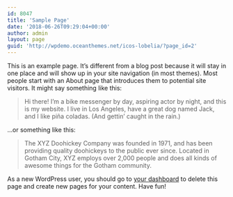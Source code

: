 ```yaml
---
id: 8047
title: 'Sample Page'
date: '2018-06-26T09:29:04+00:00'
author: admin
layout: page
guid: 'http://wpdemo.oceanthemes.net/icos-lobelia/?page_id=2'
---
```


This is an example page. It’s different from a blog post because it will stay in one place and will show up in your site navigation (in most themes). Most people start with an About page that introduces them to potential site visitors. It might say something like this:

> Hi there! I’m a bike messenger by day, aspiring actor by night, and this is my website. I live in Los Angeles, have a great dog named Jack, and I like piña coladas. (And gettin’ caught in the rain.)

…or something like this:

> The XYZ Doohickey Company was founded in 1971, and has been providing quality doohickeys to the public ever since. Located in Gotham City, XYZ employs over 2,000 people and does all kinds of awesome things for the Gotham community.

As a new WordPress user, you should go to [your dashboard](http://wpdemo.oceanthemes.net/icos-lobelia/wp-admin/) to delete this page and create new pages for your content. Have fun!